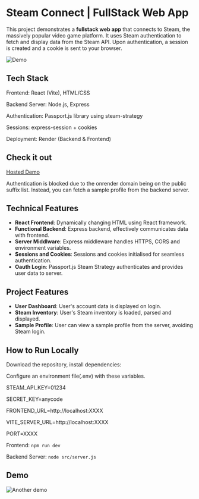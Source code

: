 # Steam Connect | FullStack Web App

This project demonstrates a **fullstack web app** that connects to Steam, the massively popular video game platform. It uses Steam authentication to fetch and display data from the Steam API. Upon authentication, a session is created and a cookie is sent to your browser. 

![Demo](demos/demo1.gif)


## Tech Stack
Frontend: React (Vite), HTML/CSS

Backend Server: Node.js, Express

Authentication: Passport.js library using steam-strategy

Sessions: express-session + cookies

Deployment: Render (Backend & Frontend)





## Check it out
[Hosted Demo](https://steamconnect.onrender.com/)

Authentication is blocked due to the onrender domain being on the public suffix list. 
Instead, you can fetch a sample profile from the backend server.



## Technical Features
- **React Frontend**: Dynamically changing HTML using React framework.
- **Functional Backend**: Express backend, effectively communicates data with frontend.
- **Server Middlware**: Express middleware handles HTTPS, CORS and environment variables.
- **Sessions and Cookies**: Sessions and cookies initialised for seamless authentication.
- **Oauth Login**: Passport.js Steam Strategy authenticates and provides user data to server.

## Project Features
- **User Dashboard**: User's account data is displayed on login.
- **Steam Inventory**: User's Steam inventory is loaded, parsed and displayed.
- **Sample Profile**: User can view a sample profile from the server, avoiding Steam login.



## How to Run Locally
Download the repository, install dependencies:

Configure an environment file(.env) with these variables.

STEAM_API_KEY=01234 

SECRET_KEY=anycode

FRONTEND_URL=http://localhost:XXXX

VITE_SERVER_URL=http://localhost:XXXX

PORT=XXXX


Frontend:
```npm run dev```

Backend Server:
```node src/server.js```





## Demo
![Another demo](demos/demo2.gif)

